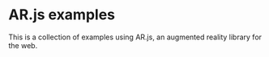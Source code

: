 # AR.js examples

This is a collection of examples using AR.js, an augmented reality library for the web.